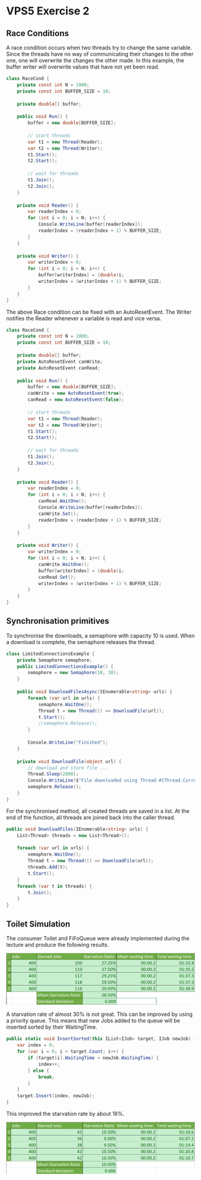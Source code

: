 # VPS5 Exercise 2

## Race Conditions

A race condition occurs when two threads try to change the same variable. Since the threads have no way of communicating their changes to the other one, one will overwrite the changes the other made. In this example, the buffer writer will overwrite values that have not yet been read.

```csharp
class RaceCond {
    private const int N = 1000;
    private const int BUFFER_SIZE = 10;

    private double[] buffer;

    public void Run() {
        buffer = new double[BUFFER_SIZE];

        // start threads 
        var t1 = new Thread(Reader);
        var t2 = new Thread(Writer);
        t1.Start();
        t2.Start();

        // wait for threads 
        t1.Join();
        t2.Join();
    }

    private void Reader() {
        var readerIndex = 0;
        for (int i = 0; i < N; i++) {
            Console.WriteLine(buffer[readerIndex]);
            readerIndex = (readerIndex + 1) % BUFFER_SIZE;
        }
    }

    private void Writer() {
        var writerIndex = 0;
        for (int i = 0; i < N; i++) {
            buffer[writerIndex] = (double)i;
            writerIndex = (writerIndex + 1) % BUFFER_SIZE;
        }
    }
}
```

The above Race condition can be fixed with an AutoResetEvent. The Writer notifies the Reader whenever a variable is read and vice versa.

<div style="page-break-after: always;"></div>

```csharp
class RaceCond {
    private const int N = 1000;
    private const int BUFFER_SIZE = 10;

    private double[] buffer;
    private AutoResetEvent canWrite;
    private AutoResetEvent canRead;

    public void Run() {
        buffer = new double[BUFFER_SIZE];
        canWrite = new AutoResetEvent(true);
        canRead = new AutoResetEvent(false);

        // start threads 
        var t1 = new Thread(Reader);
        var t2 = new Thread(Writer);
        t1.Start();
        t2.Start();

        // wait for threads 
        t1.Join();
        t2.Join();
    }

    private void Reader() {
        var readerIndex = 0;
        for (int i = 0; i < N; i++) {
            canRead.WaitOne();
            Console.WriteLine(buffer[readerIndex]);
            canWrite.Set();
            readerIndex = (readerIndex + 1) % BUFFER_SIZE;
        }
    }

    private void Writer() {
        var writerIndex = 0;
        for (int i = 0; i < N; i++) {
            canWrite.WaitOne();
            buffer[writerIndex] = (double)i;
            canRead.Set();
            writerIndex = (writerIndex + 1) % BUFFER_SIZE;
        }
    }
}
```

## Synchronisation primitives

To synchronise the downloads, a semaphore with capacity 10 is used. When a download is complete, the semaphore releases the thread.

<div style="page-break-after: always;"></div>

```csharp
class LimitedConnectionsExample {
    private Semaphore semaphore;
    public LimitedConnectionsExample() {
        semaphore = new Semaphore(10, 10);
    }

    public void DownloadFilesAsync(IEnumerable<string> urls) {
        foreach (var url in urls) {
            semaphore.WaitOne();
            Thread t = new Thread(() => DownloadFile(url));
            t.Start();
            //semaphore.Release();
        }

        Console.WriteLine("Finished");
    }

    private void DownloadFile(object url) {
        // download and store file ... 
        Thread.Sleep(2000);
        Console.WriteLine($"File downloaded using Thread #{Thread.CurrentThread.ManagedThreadId} from url {url.ToString()}");
        semaphore.Release();
    }
}
```

For the synchronised method, all created threads are saved in a list. At the end of the function, all threads are joined back into the caller thread.

```csharp
public void DownloadFiles(IEnumerable<string> urls) {
    List<Thread> threads = new List<Thread>();

    foreach (var url in urls) {
        semaphore.WaitOne();
        Thread t = new Thread(() => DownloadFile(url));
        threads.Add(t);
        t.Start();
    }
    foreach (var t in threads) {
        t.Join();
    }        
}
```

## Toilet Simulation

The consumer Toilet and FiFoQueue were already implemented during the lecture and produce the following results.

![FiFoQueue](FifoQueue.png)

A starvation rate of almost 30% is not great. This can be improved by using a priority queue. This means that new Jobs added to the queue will be inserted sorted by their WaitingTime.

```csharp
public static void InsertSorted(this IList<IJob> target, IJob newJob) {
    var index = 0;
    for (var i = 0; i < target.Count; i++) {
        if (target[i].WaitingTime < newJob.WaitingTime) {
            index++;
        } else {
            break;
        }
    }
    target.Insert(index, newJob);
}
```

This improved the starvation rate by about 18%.

![PrioQueue](ToiletQueue.png)
